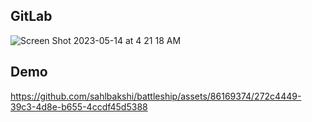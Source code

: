 ## GitLab

![Screen Shot 2023-05-14 at 4 21 18 AM](https://github.com/sahlbakshi/battleship/assets/86169374/505609cb-d6ec-407e-8b62-36e69970843f)

## Demo

https://github.com/sahlbakshi/battleship/assets/86169374/272c4449-39c3-4d8e-b655-4ccdf45d5388


